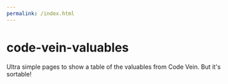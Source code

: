 ```yaml
---
permalink: /index.html
---
```


# code-vein-valuables
Ultra simple pages to show a table of the valuables from Code Vein. But it's sortable!
